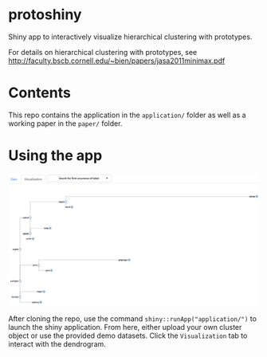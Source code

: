 # protoshiny
Shiny app to interactively visualize hierarchical clustering with prototypes.

For details on hierarchical clustering with prototypes, see http://faculty.bscb.cornell.edu/~bien/papers/jasa2011minimax.pdf  

# Contents

This repo contains the application in the `application/` folder as well as a working paper in the `paper/` folder.

# Using the app

![screencap](screencap.png)

After cloning the repo, use the command `shiny::runApp("application/")` to launch the shiny application. From here, either upload your own cluster object or use the provided demo datasets. Click the `Visualization` tab to interact with the dendrogram.


